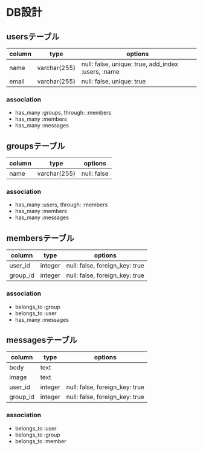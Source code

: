 # DB設計

## usersテーブル

|column|type|options|
|------|----|-------|
|name|varchar(255)|null: false, unique: true, add_index :users, :name|
|email|varchar(255)|null: false, unique: true|

### association
- has_many :groups, through: :members
- has_many :members
- has_many :messages

## groupsテーブル

|column|type|options|
|------|----|-------|
|name|varchar(255)|null: false|

### association
- has_many :users, through: :members
- has_many :members
- has_many :messages

## membersテーブル

|column|type|options|
|------|----|-------|
|user_id|integer|null: false, foreign_key: true|
|group_id|integer|null: false, foreign_key: true|

### association
- belongs_to :group
- belongs_to :user
- has_many :messages

## messagesテーブル

|column|type|options|
|------|----|-------|
|body|text||
|image|text||
|user_id|integer|null: false, foreign_key: true|
|group_id|integer|null: false, foreign_key: true|

### association
- belongs_to :user
- belongs_to :group
- belongs_to :member
